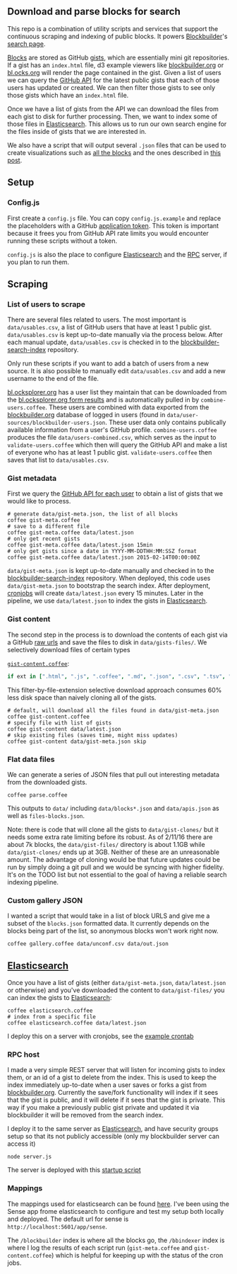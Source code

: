 ## Download and parse blocks for search
This repo is a combination of utility scripts and services that support the continuous scraping and indexing
of public blocks. It powers [Blockbuilder](http://blockbuilder.org)'s [search page](http://blockbuilder.org/search).

[Blocks](https://bl.ocks.org) are stored as GitHub [gists](https://gist.github.com), which are essentially mini git repositories. If a gist has an `index.html` file, d3 example viewers like [blockbuilder.org](blockbuilder.org) or [bl.ocks.org](bl.ocks.org) will render the page contained in the gist.  Given a list of users we can query the [GitHub API](https://developer.github.com/v3/gists/) for the latest public gists that each of those users has updated or created.
We can then filter those gists to see only those gists which have an `index.html` file. 

Once we have a list of gists
from the API we can download the files from each gist to disk for further processing. Then, we want to index some of those files in [Elasticsearch](https://www.elastic.co/products/elasticsearch).  This allows us to run our own search engine for the files inside of gists that we are interested in.

We also have a script that will output several `.json` files that can be used to create visualizations such as [all the blocks](http://bl.ocks.org/enjalot/1d679f0322174b65d032) and the ones described in [this post](https://medium.com/@enjalot/searching-for-examples-2c0f75709c1a#.4fr5vuq7k).

##  Setup

### Config.js
First create a `config.js` file. You can copy `config.js.example` and replace the placeholders with a GitHub [application token](https://github.com/settings/applications/new). This token is important because it frees you from GitHub API rate limits you would encounter running these scripts without a token.

`config.js` is also the place to configure [Elasticsearch](https://www.elastic.co/products/elasticsearch) and the [RPC](https://en.wikipedia.org/wiki/Remote_procedure_call) server, if you plan to run them.

## Scraping

### List of users to scrape

There are several files related to users. The most important is `data/usables.csv`, a list of GitHub users that have at least 1 public gist. 
`data/usables.csv` is kept up-to-date manually via the process below. After each manual update, `data/usables.csv` is checked in to the [blockbuilder-search-index](https://github.com/enjalot/blockbuilder-search-index) repository.

Only run these scripts if you want to add a batch of users from a new source. It is also possible to manually edit `data/usables.csv` and add a new username to the end of the file.

[bl.ocksplorer.org](http://bl.ocksplorer.org) has a user list they maintain that can be downloaded from the [bl.ocksplorer.org form results](https://docs.google.com/spreadsheet/pub?key=0Al5UYaVoRpW3dE12bzRTVEp2RlJDQXdUYUFmODNiTHc&single=true&gid=0&output=csv) and is automatically pulled in by `combine-users.coffee`.
These users are combined with data exported from the [blockbuilder.org](blockbuilder.org) database of logged in users (found in `data/user-sources/blockbuilder-users.json`. These user data only contains publically available information from a user's GitHub profile.
`combine-users.coffee` produces the file `data/users-combined.csv`, which serves as the input to `validate-users.coffee` which then will query the GitHub API and make a list of everyone who has at least 1 public gist.   `validate-users.coffee` then saves that list to `data/usables.csv`.

### Gist metadata

First we query the [GitHub API for each user](https://developer.github.com/v3/gists/#list-a-users-gists) to obtain a list of gists that we would like to process.

```shell
# generate data/gist-meta.json, the list of all blocks
coffee gist-meta.coffee
# save to a different file
coffee gist-meta.coffee data/latest.json
# only get recent gists
coffee gist-meta.coffee data/latest.json 15min
# only get gists since a date in YYYY-MM-DDTHH:MM:SSZ format
coffee gist-meta.coffee data/latest.json 2015-02-14T00:00:00Z
```

`data/gist-meta.json` is kept up-to-date manually and checked in to the [blockbuilder-search-index](https://github.com/enjalot/blockbuilder-search-index) repository. When deployed, this code uses `data/gist-meta.json` to bootstrap the search index. After deployment, [cronjobs](https://en.wikipedia.org/wiki/Cron) will create `data/latest.json` every 15 minutes. Later in the pipeline, we use `data/latest.json` to index the gists in [Elasticsearch](https://www.elastic.co/products/elasticsearch).

### Gist content
The second step in the process is to download the contents of each gist via a GitHub [raw urls](http://stackoverflow.com/a/4605068/1732222) and save the files to disk in `data/gists-files/`. We selectively download files of certain types 

[`gist-content.coffee`](gist-content.coffee):

```coffeescript
if ext in [".html", ".js", ".coffee", ".md", ".json", ".csv", ".tsv", ".css"]
```

This filter-by-file-extension selective download approach consumes 60% less disk space than naively cloning all of the gists.  

```shell
# default, will download all the files found in data/gist-meta.json
coffee gist-content.coffee
# specify file with list of gists
coffee gist-content data/latest.json
# skip existing files (saves time, might miss updates)
coffee gist-content data/gist-meta.json skip
```

### Flat data files
We can generate a series of JSON files that pull out interesting metadata from the downloaded gists.
```
coffee parse.coffee
```
This outputs to `data/` including `data/blocks*.json` and `data/apis.json` as well as `files-blocks.json`.

Note: there is code that will clone all the gists to `data/gist-clones/` but it needs some extra rate limiting before its robust.
As of 2/11/16 there are about 7k blocks, the `data/gist-files/` directory is about 1.1GB while `data/gist-clones/` ends up at 3GB.
Neither of these are an unreasonable amount. The advantage of cloning would be that future updates could be run by simply doing a git pull
and we would be syncing with higher fidelity. It's on the TODO list but not essential to the goal of having a reliable search indexing pipeline.

### Custom gallery JSON

I wanted a script that would take in a list of block URLS and give me a subset of the `blocks.json` formatted data. It currently depends on the blocks being part of the list, so anonymous blocks won't work right now.

```
coffee gallery.coffee data/unconf.csv data/out.json
```

## [Elasticsearch](https://www.elastic.co/products/elasticsearch)

Once you have a list of gists (either `data/gist-meta.json`, `data/latest.json` or otherwise) and you've downloaded the content to `data/gist-files/` you can index the gists to [Elasticsearch](https://www.elastic.co/products/elasticsearch):
```
coffee elasticsearch.coffee
# index from a specific file
coffee elasticsearch.coffee data/latest.json
```

I deploy this on a server with cronjobs, see the [example crontab](https://github.com/enjalot/blockbuilder-search-index/blob/master/deploy/crontab)

### RPC host

I made a very simple REST server that will listen for incoming gists to index them, or an id of a gist to delete from the index.
This is used to keep the index immediately up-to-date when a user saves or forks a gist from [blockbuilder.org](http://blockbuilder.org).
Currently the save/fork functionality will index if it sees that the gist is public, and it will delete if it sees that the gist is private. This way if you make a previously public gist private
and updated it via blockbuilder it will be removed from the search index.

I deploy it to the same server as [Elasticsearch](https://www.elastic.co/products/elasticsearch), and have security groups setup so that its not publicly accessible (only my blockbuilder server can access it)
```
node server.js
```
The server is deployed with this [startup script](https://github.com/enjalot/blockbuilder-search-index/blob/master/deploy/blockbuilder-search-index.conf)


### Mappings
The mappings used for elasticsearch can be found [here](https://gist.github.com/enjalot/a8fb0e18c960a37d1d18). I've been using the Sense app frome elasticsearch to configure and test my setup both locally and deployed. The default url for sense is `http://localhost:5601/app/sense`.

The `/blockbuilder` index is where all the blocks go, the `/bbindexer` index is where I log the results of each script run (`gist-meta.coffee` and `gist-content.coffee`) which is helpful
for keeping up with the status of the cron jobs.
